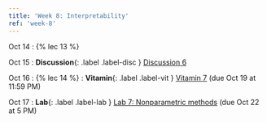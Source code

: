 ```yaml
---
title: 'Week 8: Interpretability'
ref: 'week-8'
---
```


Oct 14
: {% lec 13 %}

Oct 15
: **Discussion**{: .label .label-disc } [Discussion 6]()

Oct 16
: {% lec 14 %}
: **Vitamin**{: .label .label-vit } [Vitamin 7](https://www.gradescope.com/courses/1104495) (due Oct 19 at 11:59 PM) 

Oct 17
: **Lab**{: .label .label-lab } [Lab 7: Nonparametric methods](https://data102.datahub.berkeley.edu/) (due Oct 22 at 5 PM)
